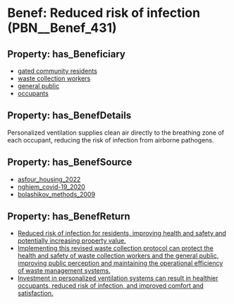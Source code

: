 # Benef: __Reduced risk of infection__ (PBN__Benef_431)

## Property: has_Beneficiary

* [gated community residents](../Stakeholder/PBN__Stakeholder_201)
* [waste collection workers](../Stakeholder/PBN__Stakeholder_438)
* [general public](../Stakeholder/PBN__Stakeholder_29)
* [occupants](../Stakeholder/PBN__Stakeholder_92)

## Property: has_BenefDetails

Personalized ventilation supplies clean air directly to the breathing zone of each occupant, reducing the risk of infection from airborne pathogens.

## Property: has_BenefSource

* [asfour_housing_2022](../Article/PBN__Article_87)
* [nghiem_covid-19_2020](../Article/PBN__Article_229)
* [bolashikov_methods_2009](../Article/PBN__Article_240)

## Property: has_BenefReturn

* [Reduced risk of infection for residents, improving health and safety and potentially increasing property value.](../BenefReturn/PBN__BenefReturn_466)
* [Implementing this revised waste collection protocol can protect the health and safety of waste collection workers and the general public, improving public perception and maintaining the operational efficiency of waste management systems.](../BenefReturn/PBN__BenefReturn_1235)
* [Investment in personalized ventilation systems can result in healthier occupants, reduced risk of infection, and improved comfort and satisfaction.](../BenefReturn/PBN__BenefReturn_1301)


